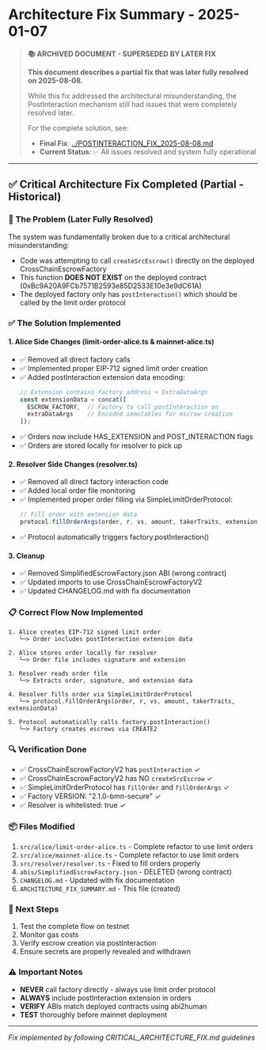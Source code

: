 # Architecture Fix Summary - 2025-01-07

> **📚 ARCHIVED DOCUMENT - SUPERSEDED BY LATER FIX**
> 
> **This document describes a partial fix that was later fully resolved on 2025-08-08.**
> 
> While this fix addressed the architectural misunderstanding, the PostInteraction 
> mechanism still had issues that were completely resolved later.
> 
> For the complete solution, see:
> - **Final Fix**: [../POSTINTERACTION_FIX_2025-08-08.md](../POSTINTERACTION_FIX_2025-08-08.md)
> - **Current Status**: ✅ All issues resolved and system fully operational

---

## ✅ Critical Architecture Fix Completed (Partial - Historical)

### 🔴 The Problem (Later Fully Resolved)
The system was fundamentally broken due to a critical architectural misunderstanding:
- Code was attempting to call `createSrcEscrow()` directly on the deployed CrossChainEscrowFactory
- This function **DOES NOT EXIST** on the deployed contract (0xBc9A20A9FCb7571B2593e85D2533E10e3e9dC61A)
- The deployed factory only has `postInteraction()` which should be called by the limit order protocol

### ✅ The Solution Implemented

#### 1. **Alice Side Changes** (limit-order-alice.ts & mainnet-alice.ts)
- ✅ Removed all direct factory calls
- ✅ Implemented proper EIP-712 signed limit order creation
- ✅ Added postInteraction extension data encoding:
  ```typescript
  // Extension contains factory address + ExtraDataArgs
  const extensionData = concat([
    ESCROW_FACTORY,  // Factory to call postInteraction on
    extraDataArgs    // Encoded immutables for escrow creation
  ]);
  ```
- ✅ Orders now include HAS_EXTENSION and POST_INTERACTION flags
- ✅ Orders are stored locally for resolver to pick up

#### 2. **Resolver Side Changes** (resolver.ts)
- ✅ Removed all direct factory interaction code
- ✅ Added local order file monitoring
- ✅ Implemented proper order filling via SimpleLimitOrderProtocol:
  ```typescript
  // Fill order with extension data
  protocol.fillOrderArgs(order, r, vs, amount, takerTraits, extensionData)
  ```
- ✅ Protocol automatically triggers factory.postInteraction()

#### 3. **Cleanup**
- ✅ Removed SimplifiedEscrowFactory.json ABI (wrong contract)
- ✅ Updated imports to use CrossChainEscrowFactoryV2
- ✅ Updated CHANGELOG.md with fix documentation

### 📋 Correct Flow Now Implemented

```
1. Alice creates EIP-712 signed limit order
   └─> Order includes postInteraction extension data
   
2. Alice stores order locally for resolver
   └─> Order file includes signature and extension

3. Resolver reads order file
   └─> Extracts order, signature, and extension data
   
4. Resolver fills order via SimpleLimitOrderProtocol
   └─> protocol.fillOrderArgs(order, r, vs, amount, takerTraits, extensionData)
   
5. Protocol automatically calls factory.postInteraction()
   └─> Factory creates escrows via CREATE2
```

### 🔍 Verification Done
- ✅ CrossChainEscrowFactoryV2 has `postInteraction` ✓
- ✅ CrossChainEscrowFactoryV2 has NO `createSrcEscrow` ✓
- ✅ SimpleLimitOrderProtocol has `fillOrder` and `fillOrderArgs` ✓
- ✅ Factory VERSION: "2.1.0-bmn-secure" ✓
- ✅ Resolver is whitelisted: true ✓

### 📦 Files Modified
1. `src/alice/limit-order-alice.ts` - Complete refactor to use limit orders
2. `src/alice/mainnet-alice.ts` - Complete refactor to use limit orders
3. `src/resolver/resolver.ts` - Fixed to fill orders properly
4. `abis/SimplifiedEscrowFactory.json` - DELETED (wrong contract)
5. `CHANGELOG.md` - Updated with fix documentation
6. `ARCHITECTURE_FIX_SUMMARY.md` - This file (created)

### 🚀 Next Steps
1. Test the complete flow on testnet
2. Monitor gas costs
3. Verify escrow creation via postInteraction
4. Ensure secrets are properly revealed and withdrawn

### ⚠️ Important Notes
- **NEVER** call factory directly - always use limit order protocol
- **ALWAYS** include postInteraction extension in orders
- **VERIFY** ABIs match deployed contracts using abi2human
- **TEST** thoroughly before mainnet deployment

---
*Fix implemented by following CRITICAL_ARCHITECTURE_FIX.md guidelines*